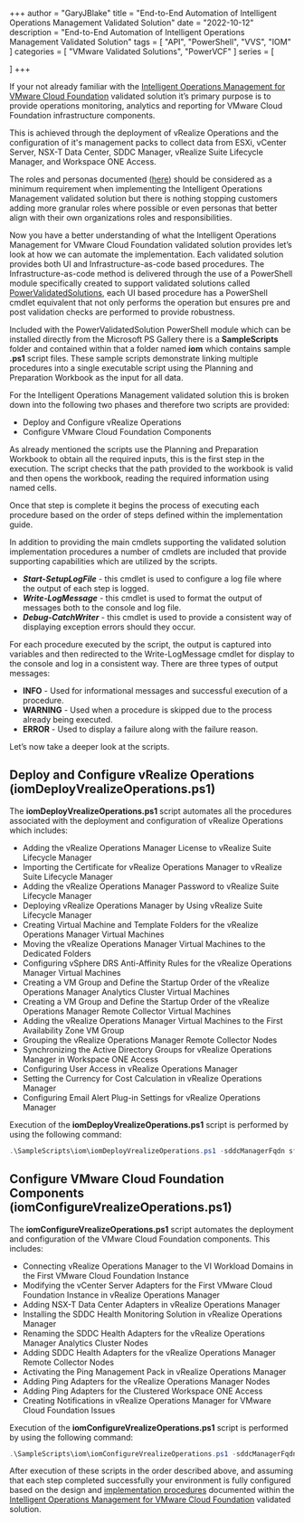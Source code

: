 +++
author = "GaryJBlake"
title = "End-to-End Automation of Intelligent Operations Management Validated Solution"
date = "2022-10-12"
description = "End-to-End Automation of Intelligent Operations Management Validated Solution"
tags = [
    "API",
    "PowerShell",
	"VVS",
    "IOM"
]
categories = [
    "VMware Validated Solutions",
	"PowerVCF"
]
series = [

]
+++

If your not already familiar with the [Intelligent Operations Management for VMware Cloud Foundation](https://core.vmware.com/intelligent-operations-management-vmware-cloud-foundation) validated solution it’s primary purpose is to provide operations monitoring, analytics and reporting for VMware Cloud Foundation infrastructure components.

This is achieved through the deployment of vRealize Operations and the configuration of it's management packs to collect data from ESXi, vCenter Server, NSX-T Data Center, SDDC Manager, vRealize Suite Lifecycle Manager, and Workspace ONE Access.

The roles and personas documented ([here](https://docs.vmware.com/en/VMware-Cloud-Foundation/services/vcf-intelligent-operations-management-v1/GUID-4D64072D-7E73-48E9-9C0F-3640FCF3B1D0.html)) should be considered as a minimum requirement when implementing the Intelligent Operations Management validated solution but there is nothing stopping customers adding more granular roles where possible or even personas that better align with their own organizations roles and responsibilities.

Now you have a better understanding of what the Intelligent Operations Management for VMware Cloud Foundation validated solution provides let’s look at how we can automate the implementation. Each validated solution provides both UI and Infrastructure-as-code based procedures. The Infrastructure-as-code method is delivered through the use of a PowerShell module specifically created to support validated solutions called [PowerValidatedSolutions](https://www.powershellgallery.com/packages/PowerValidatedSolutions), each UI based procedure has a PowerShell cmdlet equivalent that not only performs the operation but ensures pre and post validation checks are performed to provide robustness.

Included with the PowerValidatedSolution PowerShell module which can be installed directly from the Microsoft PS Gallery there is a **SampleScripts** folder and contained within that a folder named **iom** which contains sample **.ps1** script files. These sample scripts demonstrate linking multiple procedures into a single executable script using the Planning and Preparation Workbook as the input for all data.  

For the Intelligent Operations Management validated solution this is broken down into the following two phases and therefore two scripts are provided:

- Deploy and Configure vRealize Operations
- Configure VMware Cloud Foundation Components

As already mentioned the scripts use the Planning and Preparation Workbook to obtain all the required inputs, this is the first step in the execution. The script checks that the path provided to the workbook is valid and then opens the workbook, reading the required information using named cells.

Once that step is complete it begins the process of executing each procedure based on the order of steps defined within the implementation guide.

In addition to providing the main cmdlets supporting the validated solution implementation procedures a number of cmdlets are included that provide supporting capabilities which are utilized by the scripts.

- ***Start-SetupLogFile*** - this cmdlet is used to configure a log file where the output of each step is logged.
- ***Write-LogMessage*** - this cmdlet is used to format the output of messages both to the console and log file.
- ***Debug-CatchWriter*** - this cmdlet is used to provide a consistent way of displaying exception errors should they occur.

For each procedure executed by the script, the output is captured into variables and then redirected to the Write-LogMessage cmdlet for display to the console and log in a consistent way. There are three types of output messages:

- **INFO** - Used for informational messages and successful execution of a procedure.
- **WARNING** - Used when a procedure is skipped due to the process already being executed.
- **ERROR** - Used to display a failure along with the failure reason.

Let’s now take a deeper look at the scripts.

## Deploy and Configure vRealize Operations (iomDeployVrealizeOperations.ps1)

The **iomDeployVrealizeOperations.ps1** script automates all the procedures associated with the deployment and configuration of vRealize Operations which includes:

- Adding the vRealize Operations Manager License to vRealize Suite Lifecycle Manager
- Importing the Certificate for vRealize Operations Manager to vRealize Suite Lifecycle Manager
- Adding the vRealize Operations Manager Password to vRealize Suite Lifecycle Manager
- Deploying vRealize Operations Manager by Using vRealize Suite Lifecycle Manager
- Creating Virtual Machine and Template Folders for the vRealize Operations Manager Virtual Machines
- Moving the vRealize Operations Manager Virtual Machines to the Dedicated Folders
- Configuring vSphere DRS Anti-Affinity Rules for the vRealize Operations Manager Virtual Machines
- Creating a VM Group and Define the Startup Order of the vRealize Operations Manager Analytics Cluster Virtual Machines
- Creating a VM Group and Define the Startup Order of the vRealize Operations Manager Remote Collector Virtual Machines
- Adding the vRealize Operations Manager Virtual Machines to the First Availability Zone VM Group
- Grouping the vRealize Operations Manager Remote Collector Nodes
- Synchronizing the Active Directory Groups for vRealize Operations Manager in Workspace ONE Access
- Configuring User Access in vRealize Operations Manager
- Setting the Currency for Cost Calculation in vRealize Operations Manager
- Configuring Email Alert Plug-in Settings for vRealize Operations Manager

Execution of the **iomDeployVrealizeOperations.ps1** script is performed by using the following command:

``` Powershell
.\SampleScripts\iom\iomDeployVrealizeOperations.ps1 -sddcManagerFqdn sfo-vcf01.sfo.rainpole.io -sddcManagerUser administrator@vsphere.local -sddcManagerPass VMw@re1! -workbook F:\vvs\PnP.xlsx -filePath F:\vvs
```

## Configure VMware Cloud Foundation Components (iomConfigureVrealizeOperations.ps1)

The **iomConfigureVrealizeOperations.ps1** script automates the deployment and configuration of the VMware Cloud Foundation components. This includes:

- Connecting vRealize Operations Manager to the VI Workload Domains in the First VMware Cloud Foundation Instance
- Modifying the vCenter Server Adapters for the First VMware Cloud Foundation Instance in vRealize Operations Manager
- Adding NSX-T Data Center Adapters in vRealize Operations Manager
- Installing the SDDC Health Monitoring Solution in vRealize Operations Manager
- Renaming the SDDC Health Adapters for the vRealize Operations Manager Analytics Cluster Nodes
- Adding SDDC Health Adapters for the vRealize Operations Manager Remote Collector Nodes
- Activating the Ping Management Pack in vRealize Operations Manager
- Adding Ping Adapters for the vRealize Operations Manager Nodes
- Adding Ping Adapters for the Clustered Workspace ONE Access
- Creating Notifications in vRealize Operations Manager for VMware Cloud Foundation Issues

Execution of the **iomConfigureVrealizeOperations.ps1** script is performed by using the following command:

``` PowerShell
.\SampleScripts\iom\iomConfigureVrealizeOperations.ps1 -sddcManagerFqdn sfo-vcf01.sfo.rainpole.io -sddcManagerUser administrator@vsphere.local -sddcManagerPass VMw@re1! -workbook F:\vvs\PnP.xlsx -filePath F:\vvs
```

After execution of these scripts in the order described above, and assuming that each step completed successfully your environment is fully configured based on the design and [implementation procedures](https://docs.vmware.com/en/VMware-Cloud-Foundation/services/vcf-intelligent-logging-and-analytics-v1/GUID-81771A14-7B6F-4280-8904-4A5A34D555EB.html]) documented within the [Intelligent Operations Management for VMware Cloud Foundation](https://core.vmware.com/intelligent-operations-management-vmware-cloud-foundation) validated solution.
